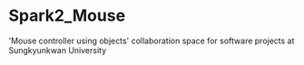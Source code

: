 # Spark2_Mouse
'Mouse controller using objects' collaboration space for software projects at Sungkyunkwan University
